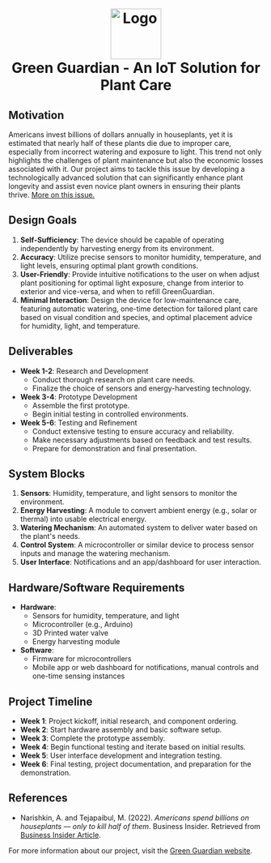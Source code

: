 <h1 align="center">
  <img src="http://www.green-guardian.org/assets/GreenGuardians.png" alt="Logo" style="height: 100px; width: auto; vertical-align: middle;">
  <br style="font-size:200%;">
   <strong>Green Guardian - An IoT Solution for Plant Care</strong>
  </br>
</h1>



## Motivation

Americans invest billions of dollars annually in houseplants, yet it is estimated that nearly half of these plants die due to improper care, especially from incorrect watering and exposure to light. This trend not only highlights the challenges of plant maintenance but also the economic losses associated with it. Our project aims to tackle this issue by developing a technologically advanced solution that can significantly enhance plant longevity and assist even novice plant owners in ensuring their plants thrive. [More on this issue.](https://www.businessinsider.com/houseplant-industry-americans-billions-die-2022-3)


## Design Goals

1. **Self-Sufficiency**: The device should be capable of operating independently by harvesting energy from its environment.
2. **Accuracy**: Utilize precise sensors to monitor humidity, temperature, and light levels, ensuring optimal plant growth conditions.
3. **User-Friendly**: Provide intuitive notifications to the user on when adjust plant positioning for optimal light exposure, change from interior to exterior and vice-versa, and when to refill GreenGuardian.
4. **Minimal Interaction**: Design the device for low-maintenance care, featuring automatic watering, one-time detection for tailored plant care based on visual condition and species, and optimal placement advice for humidity, light, and temperature.

## Deliverables

- **Week 1-2**: Research and Development
  - Conduct thorough research on plant care needs.
  - Finalize the choice of sensors and energy-harvesting technology.
- **Week 3-4**: Prototype Development
  - Assemble the first prototype.
  - Begin initial testing in controlled environments.
- **Week 5-6**: Testing and Refinement
  - Conduct extensive testing to ensure accuracy and reliability.
  - Make necessary adjustments based on feedback and test results.
  - Prepare for demonstration and final presentation.

## System Blocks

1. **Sensors**: Humidity, temperature, and light sensors to monitor the environment.
2. **Energy Harvesting**: A module to convert ambient energy (e.g., solar or thermal) into usable electrical energy.
3. **Watering Mechanism**: An automated system to deliver water based on the plant's needs.
4. **Control System**: A microcontroller or similar device to process sensor inputs and manage the watering mechanism.
5. **User Interface**: Notifications and an app/dashboard for user interaction.

## Hardware/Software Requirements

- **Hardware**:
  - Sensors for humidity, temperature, and light
  - Microcontroller (e.g., Arduino)
  - 3D Printed water valve
  - Energy harvesting module
- **Software**:
  - Firmware for microcontrollers
  - Mobile app or web dashboard for notifications, manual controls and one-time sensing instances

## Project Timeline

- **Week 1**: Project kickoff, initial research, and component ordering.
- **Week 2**: Start hardware assembly and basic software setup.
- **Week 3**: Complete the prototype assembly.
- **Week 4**: Begin functional testing and iterate based on initial results.
- **Week 5**: User interface development and integration testing.
- **Week 6**: Final testing, project documentation, and preparation for the demonstration.

## References
- Narishkin, A. and Tejapaibul, M. (2022). *Americans spend billions on houseplants — only to kill half of them*. Business Insider. Retrieved from [Business Insider Article](https://www.businessinsider.com/houseplant-industry-americans-billions-die-2022-3).

For more information about our project, visit the [Green Guardian website](http://www.green-guardian.org).


